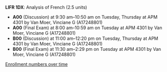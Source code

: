 **LIFR 1DX**: Analysis of French (2.5 units)

- **A00** (Discussion) at 9:30 am–10:50 am on Tuesday, Thursday at APM 4301 by Van Moer, Vinciane G (A17248801)
- **A00** (Final Exam) at 8:00 am–10:59 am on Tuesday at APM 4301 by Van Moer, Vinciane G (A17248801)
- **B00** (Discussion) at 11:00 am–12:20 pm on Tuesday, Thursday at APM 4301 by Van Moer, Vinciane G (A17248801)
- **B00** (Final Exam) at 11:30 am–2:29 pm on Tuesday at APM 4301 by Van Moer, Vinciane G (A17248801)

[Enrollment numbers over time](./LIFR1DX.tsv)
